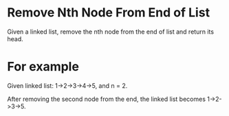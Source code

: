 # Remove Nth Node From End of List 
Given a linked list, remove the nth node from the end of list and return its
head.

# For example

Given linked list: 1->2->3->4->5, and n = 2.

After removing the second node from the end, the linked list becomes
  1->2->3->5.
